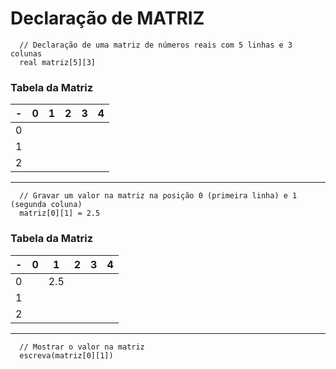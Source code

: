 # Declaração de MATRIZ
```Portugol
  // Declaração de uma matriz de números reais com 5 linhas e 3 colunas
  real matriz[5][3]
```

### Tabela da Matriz
|   -   |   0   |   1   |   2   |   3   |   4   |
|-------|-------|-------|-------|-------|-------|
|   0   |       |       |       |       |       |
|   1   |       |       |       |       |       |
|   2   |       |       |       |       |       |

***

```Portugol
  // Gravar um valor na matriz na posição 0 (primeira linha) e 1 (segunda coluna)
  matriz[0][1] = 2.5
```

### Tabela da Matriz
|   -   |   0   |   1   |   2   |   3   |   4   |
|-------|-------|-------|-------|-------|-------|
|   0   |       |  2.5  |       |       |       |
|   1   |       |       |       |       |       |
|   2   |       |       |       |       |       |

***

```Portugol
  // Mostrar o valor na matriz
  escreva(matriz[0][1])
```
